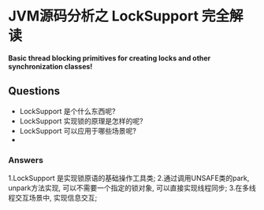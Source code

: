 # JVM源码分析之 LockSupport 完全解读

**Basic thread blocking primitives for creating locks and other synchronization classes!**

## Questions

- LockSupport 是个什么东西呢?
- LockSupport 实现锁的原理是怎样的呢?
- LockSupport 可以应用于哪些场景呢?
- 

### Answers

1.LockSupport 是实现锁原语的基础操作工具类;
2.通过调用UNSAFE类的park, unpark方法实现, 可以不需要一个指定的锁对象, 可以直接实现线程同步;
3.在多线程交互场景中, 实现信息交互;

